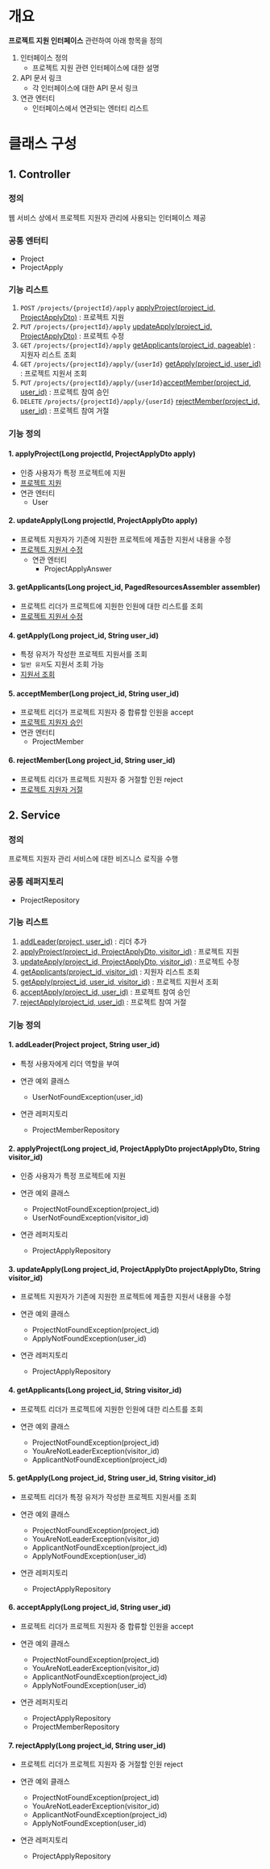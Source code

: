 # 개요
**프로젝트 지원 인터페이스** 관련하여 아래 항목을 정의
1. 인터페이스 정의
    - 프로젝트 지원 관련 인터페이스에 대한 설명
2. API 문서 링크
    - 각 인터페이스에 대한 API 문서 링크
3. 연관 엔터티
    - 인터페이스에서 연관되는 엔터티 리스트

# 클래스 구성
## 1. Controller
### 정의
웹 서비스 상에서 프로젝트 지원자 관리에 사용되는 인터페이스 제공

### 공통 엔터티
- Project
- ProjectApply

### 기능 리스트
1. `POST` `/projects/{projectId}/apply` [applyProject(project_id, ProjectApplyDto)](#1-applyprojectlong-projectid-projectapplydto-apply) : 프로젝트 지원
2. `PUT` `/projects/{projectId}/apply` [updateApply(project_id, ProjectApplyDto)](#2-updateapplylong-projectid-projectapplydto-apply) : 프로젝트 수정
3. `GET` `/projects/{projectId}/apply` [getApplicants(project_id, pageable)](#3-getapplicantslong-project_id-pagedresourcesassemblerprojectapplicantdto-assembler) : 지원자 리스트 조회
4. `GET` `/projects/{projectId}/apply/{userId}` [getApply(project_id, user_id)](#4-getapplylong-project_id-string-user_id) : 프로젝트 지원서 조회
5. `PUT` `/projects/{projectId}/apply/{userId}`[acceptMember(project_id, user_id)](#5-acceptmemberlong-project_id-string-user_id) : 프로젝트 참여 승인
6. `DELETE` `/projects/{projectId}/apply/{userId}` [rejectMember(project_id, user_id)](#6-rejectmemberlong-project_id-string-user_id) : 프로젝트 참여 거절

### 기능 정의
#### 1. applyProject(Long projectId, ProjectApplyDto apply)
  - 인증 사용자가 특정 프로젝트에 지원
  - [프로젝트 지원](https://egluuapi.codingnome.dev/docs/index.html#projectApply "해당 API 문서로 이동")
  - 연관 엔터티
      - User
    
#### 2. updateApply(Long projectId, ProjectApplyDto apply)
  - 프로젝트 지원자가 기존에 지원한 프로젝트에 제출한 지원서 내용을 수정
  - [프로젝트 지원서 수정](https://egluuapi.codingnome.dev/docs/index.html#updateApply "해당 API 문서로 이동")  
    - 연관 엔터티
      - ProjectApplyAnswer
            
#### 3. getApplicants(Long project_id, PagedResourcesAssembler<ProjectApplicantDto> assembler)
  - 프로젝트 리더가 프로젝트에 지원한 인원에 대한 리스트를 조회
  - [프로젝트 지원서 수정](https://egluuapi.codingnome.dev/docs/index.html#getApplicants "해당 API 문서로 이동")
                
#### 4. getApply(Long project_id, String user_id)
  - 특정 유저가 작성한 프로젝트 지원서를 조회
  - `일반 유저`도 지원서 조회 가능
  - [지원서 조회](https://egluuapi.codingnome.dev/docs/index.html#getApply "해당 API 문서로 이동")

#### 5. acceptMember(Long project_id, String user_id)
  - 프로젝트 리더가 프로젝트 지원자 중 합류할 인원을 accept
  - [프로젝트 지원자 승인](https://egluuapi.codingnome.dev/docs/index.html#acceptApply "해당 API 문서로 이동")
  - 연관 엔터티
      - ProjectMember
        
#### 6. rejectMember(Long project_id, String user_id)
  - 프로젝트 리더가 프로젝트 지원자 중 거절할 인원 reject
  - [프로젝트 지원자 거절](https://egluuapi.codingnome.dev/docs/index.html#rejectApply "해당 API 문서로 이동")

## 2. Service
### 정의
프로젝트 지원자 관리 서비스에 대한 비즈니스 로직을 수행

### 공통 레퍼지토리
  - ProjectRepository
  
### 기능 리스트
1. [addLeader(project, user_id)](#1-addleaderproject-project-string-user_id) : 리더 추가
2. [applyProject(project_id, ProjectApplyDto, visitor_id)](#2-applyprojectlong-project_id-projectapplydto-projectapplydto-string-visitor_id) : 프로젝트 지원
3. [updateApply(project_id, ProjectApplyDto, visitor_id)](#3-updateapplylong-project_id-projectapplydto-projectapplydto-string-visitor_id) : 프로젝트 수정
4. [getApplicants(project_id, visitor_id)](#4-getapplicantslong-project_id-string-visitor_id) : 지원자 리스트 조회
5. [getApply(project_id, user_id, visitor_id)](#5-getapplylong-project_id-string-user_id-string-visitor_id) : 프로젝트 지원서 조회
6. [acceptApply(project_id, user_id)](#6-acceptapplylong-project_id-string-user_id) : 프로젝트 참여 승인
7. [rejectApply(project_id, user_id)](#7-rejectapplylong-project_id-string-user_id) : 프로젝트 참여 거절

### 기능 정의
#### 1. addLeader(Project project, String user_id)
  - 특정 사용자에게 리더 역할을 부여
  
  - 연관 예외 클래스
    - UserNotFoundException(user_id)
    
  - 연관 레퍼지토리
    - ProjectMemberRepository

#### 2. applyProject(Long project_id, ProjectApplyDto projectApplyDto, String visitor_id)
  - 인증 사용자가 특정 프로젝트에 지원
  
  - 연관 예외 클래스
    - ProjectNotFoundException(project_id)
    - UserNotFoundException(visitor_id)
    
  - 연관 레퍼지토리
    - ProjectApplyRepository
  
#### 3. updateApply(Long project_id, ProjectApplyDto projectApplyDto, String visitor_id)
  - 프로젝트 지원자가 기존에 지원한 프로젝트에 제출한 지원서 내용을 수정

  - 연관 예외 클래스
    - ProjectNotFoundException(project_id)
    - ApplyNotFoundException(user_id)
    
  - 연관 레퍼지토리
    - ProjectApplyRepository

#### 4. getApplicants(Long project_id, String visitor_id)
  - 프로젝트 리더가 프로젝트에 지원한 인원에 대한 리스트를 조회

  - 연관 예외 클래스
    - ProjectNotFoundException(project_id)
    - YouAreNotLeaderException(visitor_id)
    - ApplicantNotFoundException(project_id)

#### 5. getApply(Long project_id, String user_id, String visitor_id)
  - 프로젝트 리더가 특정 유저가 작성한 프로젝트 지원서를 조회

  - 연관 예외 클래스
    - ProjectNotFoundException(project_id)
    - YouAreNotLeaderException(visitor_id)
    - ApplicantNotFoundException(project_id)
    - ApplyNotFoundException(user_id)

  - 연관 레퍼지토리
    - ProjectApplyRepository
    
#### 6. acceptApply(Long project_id, String user_id)
  - 프로젝트 리더가 프로젝트 지원자 중 합류할 인원을 accept
  - 연관 예외 클래스
    - ProjectNotFoundException(project_id)
    - YouAreNotLeaderException(visitor_id)
    - ApplicantNotFoundException(project_id)
    - ApplyNotFoundException(user_id)

  - 연관 레퍼지토리
      - ProjectApplyRepository
      - ProjectMemberRepository
      
#### 7. rejectApply(Long project_id, String user_id)
  - 프로젝트 리더가 프로젝트 지원자 중 거절할 인원 reject
  - 연관 예외 클래스
    - ProjectNotFoundException(project_id)
    - YouAreNotLeaderException(visitor_id)
    - ApplicantNotFoundException(project_id)
    - ApplyNotFoundException(user_id)

  - 연관 레퍼지토리
      - ProjectApplyRepository
